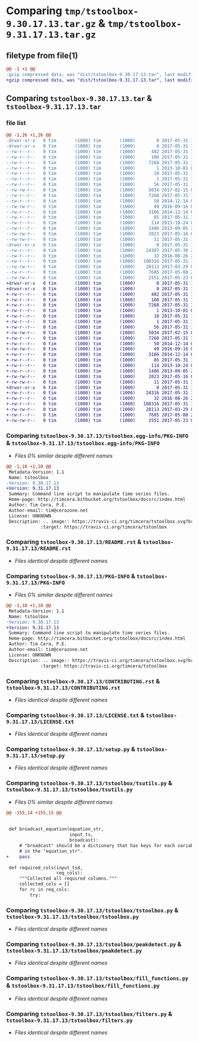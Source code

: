 # Comparing `tmp/tstoolbox-9.30.17.13.tar.gz` & `tmp/tstoolbox-9.31.17.13.tar.gz`

## filetype from file(1)

```diff
@@ -1 +1 @@
-gzip compressed data, was "dist/tstoolbox-9.30.17.13.tar", last modified: Wed May 31 12:01:35 2017, max compression
+gzip compressed data, was "dist/tstoolbox-9.31.17.13.tar", last modified: Wed May 31 18:58:41 2017, max compression
```

## Comparing `tstoolbox-9.30.17.13.tar` & `tstoolbox-9.31.17.13.tar`

### file list

```diff
@@ -1,26 +1,26 @@
-drwxr-xr-x   0 tim       (1000) tim       (1000)        0 2017-05-31 12:01:35.000000 tstoolbox-9.30.17.13/
-drwxr-xr-x   0 tim       (1000) tim       (1000)        0 2017-05-31 12:01:35.000000 tstoolbox-9.30.17.13/tstoolbox.egg-info/
--rw-r--r--   0 tim       (1000) tim       (1000)      482 2017-05-31 12:01:35.000000 tstoolbox-9.30.17.13/tstoolbox.egg-info/SOURCES.txt
--rw-r--r--   0 tim       (1000) tim       (1000)      108 2017-05-31 12:01:35.000000 tstoolbox-9.30.17.13/tstoolbox.egg-info/requires.txt
--rw-r--r--   0 tim       (1000) tim       (1000)     7268 2017-05-31 12:01:35.000000 tstoolbox-9.30.17.13/tstoolbox.egg-info/PKG-INFO
--rw-r--r--   0 tim       (1000) tim       (1000)        1 2013-10-01 03:47:19.000000 tstoolbox-9.30.17.13/tstoolbox.egg-info/not-zip-safe
--rw-r--r--   0 tim       (1000) tim       (1000)       10 2017-05-31 12:01:35.000000 tstoolbox-9.30.17.13/tstoolbox.egg-info/top_level.txt
--rw-r--r--   0 tim       (1000) tim       (1000)        1 2017-05-31 12:01:35.000000 tstoolbox-9.30.17.13/tstoolbox.egg-info/dependency_links.txt
--rw-r--r--   0 tim       (1000) tim       (1000)       56 2017-05-31 12:01:35.000000 tstoolbox-9.30.17.13/tstoolbox.egg-info/entry_points.txt
--rw-rw-r--   0 tim       (1000) tim       (1000)     5034 2017-02-15 03:14:19.000000 tstoolbox-9.30.17.13/README.rst
--rw-r--r--   0 tim       (1000) tim       (1000)     7268 2017-05-31 12:01:35.000000 tstoolbox-9.30.17.13/PKG-INFO
--rw-r--r--   0 tim       (1000) tim       (1000)       50 2014-12-14 07:05:08.000000 tstoolbox-9.30.17.13/AUTHORS.rst
--rw-rw-r--   0 tim       (1000) tim       (1000)       49 2016-09-16 02:25:56.000000 tstoolbox-9.30.17.13/pip_requirements.txt
--rw-r--r--   0 tim       (1000) tim       (1000)     3166 2014-12-14 07:05:08.000000 tstoolbox-9.30.17.13/CONTRIBUTING.rst
--rw-r--r--   0 tim       (1000) tim       (1000)       85 2017-05-31 12:01:35.000000 tstoolbox-9.30.17.13/setup.cfg
--rw-r--r--   0 tim       (1000) tim       (1000)      114 2013-10-24 02:15:58.000000 tstoolbox-9.30.17.13/MANIFEST.in
--rw-r--r--   0 tim       (1000) tim       (1000)     1486 2013-09-05 20:14:01.000000 tstoolbox-9.30.17.13/LICENSE.txt
--rw-rw-r--   0 tim       (1000) tim       (1000)     2023 2017-05-16 02:05:24.000000 tstoolbox-9.30.17.13/setup.py
--rw-rw-r--   0 tim       (1000) tim       (1000)       11 2017-05-31 12:00:28.000000 tstoolbox-9.30.17.13/VERSION
-drwxr-xr-x   0 tim       (1000) tim       (1000)        0 2017-05-31 12:01:35.000000 tstoolbox-9.30.17.13/tstoolbox/
--rw-r--r--   0 tim       (1000) tim       (1000)    24307 2017-05-30 20:22:19.000000 tstoolbox-9.30.17.13/tstoolbox/tsutils.py
--rw-r--r--   0 tim       (1000) tim       (1000)       32 2016-08-26 22:31:16.000000 tstoolbox-9.30.17.13/tstoolbox/__init__.py
--rw-r--r--   0 tim       (1000) tim       (1000)   108316 2017-05-31 11:59:30.000000 tstoolbox-9.30.17.13/tstoolbox/tstoolbox.py
--rw-rw-r--   0 tim       (1000) tim       (1000)    28113 2017-03-29 01:11:03.000000 tstoolbox-9.30.17.13/tstoolbox/peakdetect.py
--rw-r--r--   0 tim       (1000) tim       (1000)     7685 2017-05-08 20:17:57.000000 tstoolbox-9.30.17.13/tstoolbox/fill_functions.py
--rw-rw-r--   0 tim       (1000) tim       (1000)     2551 2017-05-23 02:23:30.000000 tstoolbox-9.30.17.13/tstoolbox/filters.py
+drwxr-xr-x   0 tim       (1000) tim       (1000)        0 2017-05-31 18:58:41.000000 tstoolbox-9.31.17.13/
+drwxr-xr-x   0 tim       (1000) tim       (1000)        0 2017-05-31 18:58:41.000000 tstoolbox-9.31.17.13/tstoolbox.egg-info/
+-rw-r--r--   0 tim       (1000) tim       (1000)      482 2017-05-31 18:58:41.000000 tstoolbox-9.31.17.13/tstoolbox.egg-info/SOURCES.txt
+-rw-r--r--   0 tim       (1000) tim       (1000)      108 2017-05-31 18:58:41.000000 tstoolbox-9.31.17.13/tstoolbox.egg-info/requires.txt
+-rw-r--r--   0 tim       (1000) tim       (1000)     7268 2017-05-31 18:58:41.000000 tstoolbox-9.31.17.13/tstoolbox.egg-info/PKG-INFO
+-rw-r--r--   0 tim       (1000) tim       (1000)        1 2013-10-01 03:47:19.000000 tstoolbox-9.31.17.13/tstoolbox.egg-info/not-zip-safe
+-rw-r--r--   0 tim       (1000) tim       (1000)       10 2017-05-31 18:58:41.000000 tstoolbox-9.31.17.13/tstoolbox.egg-info/top_level.txt
+-rw-r--r--   0 tim       (1000) tim       (1000)        1 2017-05-31 18:58:41.000000 tstoolbox-9.31.17.13/tstoolbox.egg-info/dependency_links.txt
+-rw-r--r--   0 tim       (1000) tim       (1000)       56 2017-05-31 18:58:41.000000 tstoolbox-9.31.17.13/tstoolbox.egg-info/entry_points.txt
+-rw-rw-r--   0 tim       (1000) tim       (1000)     5034 2017-02-15 03:14:19.000000 tstoolbox-9.31.17.13/README.rst
+-rw-r--r--   0 tim       (1000) tim       (1000)     7268 2017-05-31 18:58:41.000000 tstoolbox-9.31.17.13/PKG-INFO
+-rw-r--r--   0 tim       (1000) tim       (1000)       50 2014-12-14 07:05:08.000000 tstoolbox-9.31.17.13/AUTHORS.rst
+-rw-rw-r--   0 tim       (1000) tim       (1000)       49 2016-09-16 02:25:56.000000 tstoolbox-9.31.17.13/pip_requirements.txt
+-rw-r--r--   0 tim       (1000) tim       (1000)     3166 2014-12-14 07:05:08.000000 tstoolbox-9.31.17.13/CONTRIBUTING.rst
+-rw-r--r--   0 tim       (1000) tim       (1000)       85 2017-05-31 18:58:41.000000 tstoolbox-9.31.17.13/setup.cfg
+-rw-r--r--   0 tim       (1000) tim       (1000)      114 2013-10-24 02:15:58.000000 tstoolbox-9.31.17.13/MANIFEST.in
+-rw-r--r--   0 tim       (1000) tim       (1000)     1486 2013-09-05 20:14:01.000000 tstoolbox-9.31.17.13/LICENSE.txt
+-rw-rw-r--   0 tim       (1000) tim       (1000)     2023 2017-05-16 02:05:24.000000 tstoolbox-9.31.17.13/setup.py
+-rw-rw-r--   0 tim       (1000) tim       (1000)       11 2017-05-31 18:57:49.000000 tstoolbox-9.31.17.13/VERSION
+drwxr-xr-x   0 tim       (1000) tim       (1000)        0 2017-05-31 18:58:41.000000 tstoolbox-9.31.17.13/tstoolbox/
+-rw-r--r--   0 tim       (1000) tim       (1000)    24316 2017-05-31 18:56:10.000000 tstoolbox-9.31.17.13/tstoolbox/tsutils.py
+-rw-r--r--   0 tim       (1000) tim       (1000)       32 2016-08-26 22:31:16.000000 tstoolbox-9.31.17.13/tstoolbox/__init__.py
+-rw-r--r--   0 tim       (1000) tim       (1000)   108316 2017-05-31 11:59:30.000000 tstoolbox-9.31.17.13/tstoolbox/tstoolbox.py
+-rw-rw-r--   0 tim       (1000) tim       (1000)    28113 2017-03-29 01:11:03.000000 tstoolbox-9.31.17.13/tstoolbox/peakdetect.py
+-rw-r--r--   0 tim       (1000) tim       (1000)     7685 2017-05-08 20:17:57.000000 tstoolbox-9.31.17.13/tstoolbox/fill_functions.py
+-rw-rw-r--   0 tim       (1000) tim       (1000)     2551 2017-05-23 02:23:30.000000 tstoolbox-9.31.17.13/tstoolbox/filters.py
```

### Comparing `tstoolbox-9.30.17.13/tstoolbox.egg-info/PKG-INFO` & `tstoolbox-9.31.17.13/tstoolbox.egg-info/PKG-INFO`

 * *Files 0% similar despite different names*

```diff
@@ -1,10 +1,10 @@
 Metadata-Version: 1.1
 Name: tstoolbox
-Version: 9.30.17.13
+Version: 9.31.17.13
 Summary: Command line script to manipulate time series files.
 Home-page: http://timcera.bitbucket.org/tstoolbox/docsrc/index.html
 Author: Tim Cera, P.E.
 Author-email: tim@cerazone.net
 License: UNKNOWN
 Description: .. image:: https://travis-ci.org/timcera/tstoolbox.svg?branch=master
             :target: https://travis-ci.org/timcera/tstoolbox
```

### Comparing `tstoolbox-9.30.17.13/README.rst` & `tstoolbox-9.31.17.13/README.rst`

 * *Files identical despite different names*

### Comparing `tstoolbox-9.30.17.13/PKG-INFO` & `tstoolbox-9.31.17.13/PKG-INFO`

 * *Files 0% similar despite different names*

```diff
@@ -1,10 +1,10 @@
 Metadata-Version: 1.1
 Name: tstoolbox
-Version: 9.30.17.13
+Version: 9.31.17.13
 Summary: Command line script to manipulate time series files.
 Home-page: http://timcera.bitbucket.org/tstoolbox/docsrc/index.html
 Author: Tim Cera, P.E.
 Author-email: tim@cerazone.net
 License: UNKNOWN
 Description: .. image:: https://travis-ci.org/timcera/tstoolbox.svg?branch=master
             :target: https://travis-ci.org/timcera/tstoolbox
```

### Comparing `tstoolbox-9.30.17.13/CONTRIBUTING.rst` & `tstoolbox-9.31.17.13/CONTRIBUTING.rst`

 * *Files identical despite different names*

### Comparing `tstoolbox-9.30.17.13/LICENSE.txt` & `tstoolbox-9.31.17.13/LICENSE.txt`

 * *Files identical despite different names*

### Comparing `tstoolbox-9.30.17.13/setup.py` & `tstoolbox-9.31.17.13/setup.py`

 * *Files identical despite different names*

### Comparing `tstoolbox-9.30.17.13/tstoolbox/tsutils.py` & `tstoolbox-9.31.17.13/tstoolbox/tsutils.py`

 * *Files 0% similar despite different names*

```diff
@@ -155,14 +155,15 @@
 
 
 def broadcast_equation(equation_str,
                        input_ts,
                        broadcast):
     # "broadcast" should be a dictionary that has keys for each variable
     # in the "equation_str".
+    pass
 
 def required_cols(input_tsd,
                   req_cols):
     """Collected all required columns."""
     collected_cols = []
     for rc in req_cols:
         try:
```

### Comparing `tstoolbox-9.30.17.13/tstoolbox/tstoolbox.py` & `tstoolbox-9.31.17.13/tstoolbox/tstoolbox.py`

 * *Files identical despite different names*

### Comparing `tstoolbox-9.30.17.13/tstoolbox/peakdetect.py` & `tstoolbox-9.31.17.13/tstoolbox/peakdetect.py`

 * *Files identical despite different names*

### Comparing `tstoolbox-9.30.17.13/tstoolbox/fill_functions.py` & `tstoolbox-9.31.17.13/tstoolbox/fill_functions.py`

 * *Files identical despite different names*

### Comparing `tstoolbox-9.30.17.13/tstoolbox/filters.py` & `tstoolbox-9.31.17.13/tstoolbox/filters.py`

 * *Files identical despite different names*

